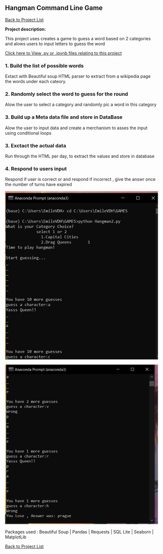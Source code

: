 ## Hangman Command Line Game

[Back to Project List](http://emilevdheyde.github.io/)

**Project description:** 

This project uses creates a game to guess a word based on 2 categories and alows users to input letters to guess the word 

[Click here to View .py or .ipynb files relating to this project](https://github.com/EmileVdHeyde/My-Python-Projects/tree/master/2.%20Hangman%20Game)

### 1. Build the list of possible words

Extact with Beautiful soup HTML parser to extract from a wikipedia page the words under each cateory.

### 2. Randomly select the word to guess for the round

Alow the user to select a category and randomly pic a word in this category 

### 3. Build up a Meta data file and store in DataBase

Alow the user to input data and create a merchanism to asses the input using conditional loops

### 3. Exctact the actual data 

Run through the HTML per day, to extract the values and store in database 

### 4. Respond to users input 

Respond if user is correct or and respond if incorrect , give the answr once the number of turns have expired

![image](https://github.com/EmileVdHeyde/My-Python-Projects/blob/master/2.%20Hangman%20Game/view1.PNG)

![image](https://github.com/EmileVdHeyde/My-Python-Projects/blob/master/2.%20Hangman%20Game/view2.PNG)

Packages used :
Beautiful Soup | Pandas | Requests | SQL Lite | Seaborn | MatplotLib

[Back to Project List](http://emilevdheyde.github.io/)

